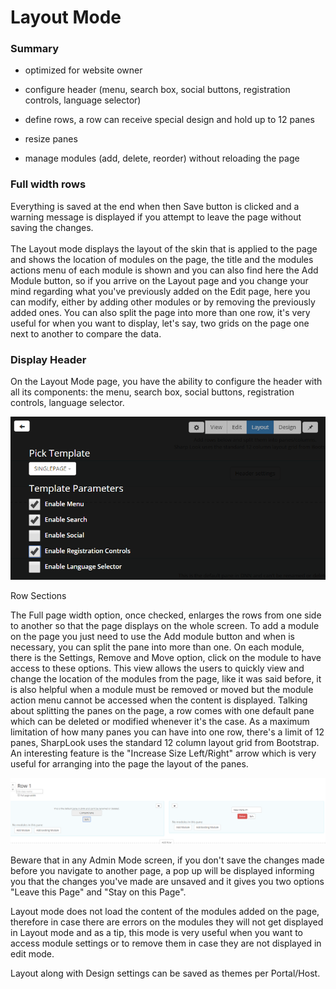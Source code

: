 # Layout Mode
### Summary

* optimized for website owner

* configure header (menu, search box, social buttons, registration controls, language selector)

* define rows, a row can receive special design and hold up to 12 panes

* resize panes

* manage modules (add, delete, reorder) without reloading the page

### Full width rows

Everything is saved at the end when then Save button is clicked and a warning message is displayed if you attempt to leave the page without saving the changes. 
<br />
<br />
The Layout mode displays the layout of the skin that is applied to the page and shows the location of modules on the page, the title and the modules actions menu of each module is shown and you can also find here the Add Module button, so if you arrive on the Layout page and you change your mind regarding what you've previously added on the Edit page, here you can modify, either by adding other modules or by removing the previously added ones. You can also split the page into more than one row, it's very useful for when you want to display, let's say, two grids on the page one next to another to compare the data. 


### Display Header



On the Layout Mode page, you have the ability to configure the header with all its components: the menu, search box, social buttons, registration controls, language selector. 

![](header.png)

Row Sections

The Full page width option, once checked, enlarges the rows from one side to another so that the page displays on the whole screen. To add a module on the page you just need to use the Add module button and when is necessary, you can split the pane into more than one. On each module, there is the Settings, Remove and Move option, click on the module to have access to these options. 
This view allows the users to quickly view and change the location of the modules from the page, like it was said before, it is also helpful when a module must be removed or moved but the module action menu cannot be accessed when the content is displayed. Talking about splitting the panes on the page, a row comes with one default pane which can be deleted or modified whenever it's the case. As a maximum limitation of how many panes you can have into one row, there's a limit of 12 panes, SharpLook uses the standard 12 column layout grid from Bootstrap. An interesting feature is the "Increase Size Left/Right" arrow which is very useful for arranging into the page the layout of the panes. 


![](rows.png)

Beware that in any Admin Mode screen, if you don't save the changes made before you navigate to another page, a pop up will be displayed informing you that the changes you've made are unsaved and it gives you two options "Leave this Page" and "Stay on this Page". 

Layout mode does not load the content of the modules added on the page, therefore in case there are errors on the modules they will not get displayed in Layout mode and as a tip, this mode is very useful when you want to access module settings or to remove them in case they are not displayed in edit mode. 

Layout along with Design settings can be saved as themes per Portal/Host.